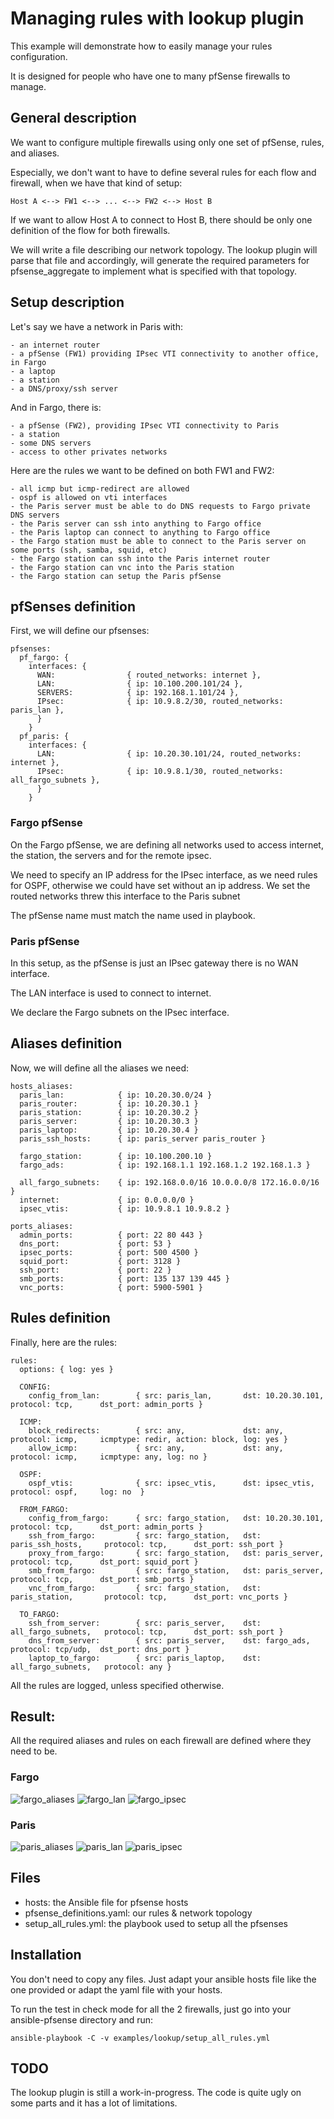 # Managing rules with lookup plugin

This example will demonstrate how to easily manage your rules configuration.

It is designed for people who have one to many pfSense firewalls to manage.

## General description

We want to configure multiple firewalls using only one set of pfSense, rules, and aliases.

Especially, we don't want to have to define several rules for each flow and firewall, when we have that kind of setup:
```
Host A <--> FW1 <--> ... <--> FW2 <--> Host B
```
If we want to allow Host A to connect to Host B, there should be only one definition of the flow for both firewalls.

We will write a file describing our network topology. The lookup plugin will parse that file and accordingly, will generate the required parameters for pfsense_aggregate to implement what is specified with that topology.

## Setup description

Let's say we have a network in Paris with:
```
- an internet router
- a pfSense (FW1) providing IPsec VTI connectivity to another office, in Fargo
- a laptop
- a station
- a DNS/proxy/ssh server
```


And in Fargo, there is:
```
- a pfSense (FW2), providing IPsec VTI connectivity to Paris
- a station
- some DNS servers
- access to other privates networks
```


Here are the rules we want to be defined on both FW1 and FW2:
```
- all icmp but icmp-redirect are allowed
- ospf is allowed on vti interfaces
- the Paris server must be able to do DNS requests to Fargo private DNS servers
- the Paris server can ssh into anything to Fargo office
- the Paris laptop can connect to anything to Fargo office
- the Fargo station must be able to connect to the Paris server on some ports (ssh, samba, squid, etc)
- the Fargo station can ssh into the Paris internet router
- the Fargo station can vnc into the Paris station
- the Fargo station can setup the Paris pfSense
```

## pfSenses definition

First, we will define our pfsenses:
```
pfsenses:
  pf_fargo: {
    interfaces: {
      WAN:                { routed_networks: internet },
      LAN:                { ip: 10.100.200.101/24 },
      SERVERS:            { ip: 192.168.1.101/24 },
      IPsec:              { ip: 10.9.8.2/30, routed_networks: paris_lan },
      }
    }
  pf_paris: {
    interfaces: {
      LAN:                { ip: 10.20.30.101/24, routed_networks: internet },
      IPsec:              { ip: 10.9.8.1/30, routed_networks: all_fargo_subnets },
      }
    }
```

### Fargo pfSense

On the Fargo pfSense, we are defining all networks used to access internet, the station, the servers and for the remote ipsec.

We need to specify an IP address for the IPsec interface, as we need rules for OSPF, otherwise we could have set without an ip address. We set the routed networks threw this interface to the Paris subnet

The pfSense name must match the name used in playbook.

### Paris pfSense

In this setup, as the pfSense is just an IPsec gateway there is no WAN interface.

The LAN interface is used to connect to internet.

We declare the Fargo subnets on the IPsec interface.

## Aliases definition

Now, we will define all the aliases we need:
```
hosts_aliases:
  paris_lan:            { ip: 10.20.30.0/24 }
  paris_router:         { ip: 10.20.30.1 }
  paris_station:        { ip: 10.20.30.2 }
  paris_server:         { ip: 10.20.30.3 }
  paris_laptop:         { ip: 10.20.30.4 }
  paris_ssh_hosts:      { ip: paris_server paris_router }

  fargo_station:        { ip: 10.100.200.10 }
  fargo_ads:            { ip: 192.168.1.1 192.168.1.2 192.168.1.3 }

  all_fargo_subnets:    { ip: 192.168.0.0/16 10.0.0.0/8 172.16.0.0/16 }
  internet:             { ip: 0.0.0.0/0 }
  ipsec_vtis:           { ip: 10.9.8.1 10.9.8.2 }

ports_aliases:
  admin_ports:          { port: 22 80 443 }
  dns_port:             { port: 53 }
  ipsec_ports:          { port: 500 4500 }
  squid_port:           { port: 3128 }
  ssh_port:             { port: 22 }
  smb_ports:            { port: 135 137 139 445 }
  vnc_ports:            { port: 5900-5901 }
```

## Rules definition
Finally, here are the rules:
```
rules:
  options: { log: yes }

  CONFIG:
    config_from_lan:        { src: paris_lan,       dst: 10.20.30.101,        protocol: tcp,      dst_port: admin_ports }

  ICMP:
    block_redirects:        { src: any,             dst: any,                 protocol: icmp,     icmptype: redir, action: block, log: yes }
    allow_icmp:             { src: any,             dst: any,                 protocol: icmp,     icmptype: any, log: no }

  OSPF:
    ospf_vtis:              { src: ipsec_vtis,      dst: ipsec_vtis,          protocol: ospf,     log: no  }

  FROM_FARGO:
    config_from_fargo:      { src: fargo_station,   dst: 10.20.30.101,        protocol: tcp,      dst_port: admin_ports }
    ssh_from_fargo:         { src: fargo_station,   dst: paris_ssh_hosts,     protocol: tcp,      dst_port: ssh_port }
    proxy_from_fargo:       { src: fargo_station,   dst: paris_server,        protocol: tcp,      dst_port: squid_port }
    smb_from_fargo:         { src: fargo_station,   dst: paris_server,        protocol: tcp,      dst_port: smb_ports }
    vnc_from_fargo:         { src: fargo_station,   dst: paris_station,       protocol: tcp,      dst_port: vnc_ports }

  TO_FARGO:
    ssh_from_server:        { src: paris_server,    dst: all_fargo_subnets,   protocol: tcp,      dst_port: ssh_port }
    dns_from_server:        { src: paris_server,    dst: fargo_ads,           protocol: tcp/udp,  dst_port: dns_port }
    laptop_to_fargo:        { src: paris_laptop,    dst: all_fargo_subnets,   protocol: any }
```

All the rules are logged, unless specified otherwise.

## Result:

All the required aliases and rules on each firewall are defined where they need to be.

### Fargo

![fargo_aliases](https://github.com/opoplawski/ansible-pfsense/blob/master/examples/lookup/images/fargo_aliases.png)
![fargo_lan](https://github.com/opoplawski/ansible-pfsense/blob/master/examples/lookup/images/fargo_lan.png)
![fargo_ipsec](https://github.com/opoplawski/ansible-pfsense/blob/master/examples/lookup/images/fargo_ipsec.png)

### Paris

![paris_aliases](https://github.com/opoplawski/ansible-pfsense/blob/master/examples/lookup/images/paris_aliases.png)
![paris_lan](https://github.com/opoplawski/ansible-pfsense/blob/master/examples/lookup/images/paris_lan.png)
![paris_ipsec](https://github.com/opoplawski/ansible-pfsense/blob/master/examples/lookup/images/paris_ipsec.png)

## Files

* hosts: the Ansible file for pfsense hosts
* pfsense_definitions.yaml: our rules & network topology
* setup_all_rules.yml: the playbook used to setup all the pfsenses

## Installation

You don't need to copy any files. Just adapt your ansible hosts file like the one
provided or adapt the yaml file with your hosts.

To run the test in check mode for all the 2 firewalls, just go into your ansible-pfsense
directory and run:

```
ansible-playbook -C -v examples/lookup/setup_all_rules.yml
```

## TODO

The lookup plugin is still a work-in-progress. The code is quite ugly on some parts and it has a lot of limitations.
